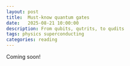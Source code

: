 ```yaml
---
layout: post
title:  Must-know quantum gates
date:   2025-08-21 10:00:00
description: From qubits, qutrits, to qudits
tags: physics superconducting
categories: reading
---
```

Coming soon!

